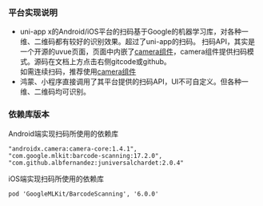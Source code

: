 <!-- ## uni.scanCode(options?) @scancode -->

<!-- UTSAPIJSON.scanCode.name -->

<!-- UTSAPIJSON.scanCode.description -->

<!-- UTSAPIJSON.scanCode.compatibility -->

<!-- UTSAPIJSON.scanCode.param -->

<!-- UTSAPIJSON.scanCode.returnValue -->

<!-- UTSAPIJSON.scanCode.example -->

<!-- UTSAPIJSON.scanCode.tutorial -->

<!-- UTSAPIJSON.general_type.name -->

<!-- UTSAPIJSON.general_type.param -->

### 平台实现说明
- uni-app x的Android/iOS平台的扫码基于Google的机器学习库，对各种一维、二维码都有较好的识别效果。超过了uni-app的扫码。
	扫码API，其实是一个开源的uvue页面，页面中内嵌了[camera组件](../component/camera.md)，camera组件提供扫码模式。源码在文档上方点击右侧gitcode或github。\
	如需连续扫码，推荐使用[camera组件](../component/camera.md)
- 鸿蒙、小程序直接调用了其平台提供的扫码API，UI不可自定义。但各种一维、二维码均可识别。

### 依赖库版本

Android端实现扫码所使用的依赖库
```
"androidx.camera:camera-core:1.4.1",
"com.google.mlkit:barcode-scanning:17.2.0",
"com.github.albfernandez:juniversalchardet:2.0.4"
```
iOS端实现扫码所使用的依赖库
```
pod 'GoogleMLKit/BarcodeScanning', '6.0.0'
```

